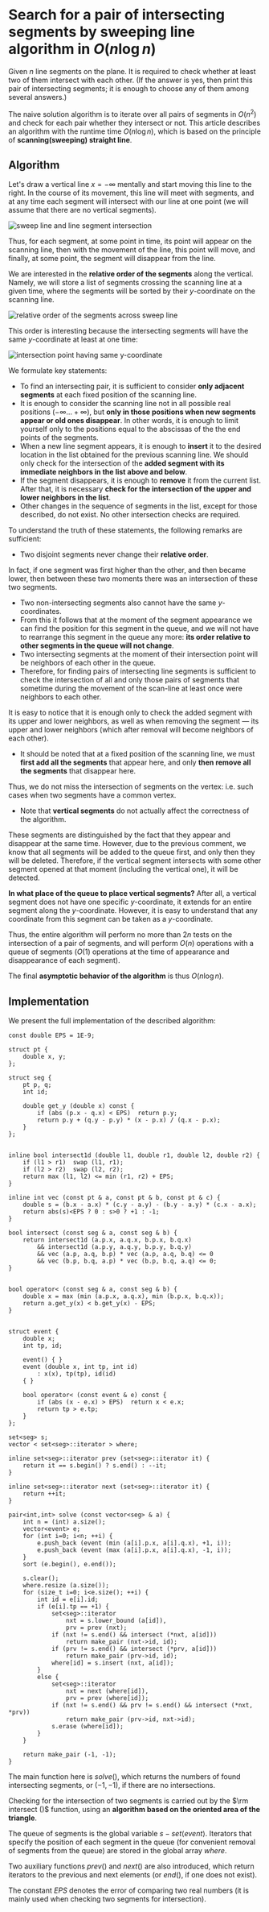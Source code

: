 <!--?title Search for a pair of intersecting segments by sweeping line algorithm -->

# Search for a pair of intersecting segments by sweeping line algorithm in $O(n \log n)$

Given $n$ line segments on the plane. It is required to check whether at least two of them intersect with each other. (If the answer is yes, then print this pair of intersecting segments; it is enough to choose any of them among several answers.)

The naive solution algorithm is to iterate over all pairs of segments in $O(n^2)$ and check for each pair whether they intersect or not. This article describes an algorithm with the runtime time $O(n \log n)$, which is based on the principle of **scanning(sweeping) straight line**.

## Algorithm

Let's draw a vertical line $x = -\infty$ mentally and start moving this line to the right. In the course of its movement, this line will meet with segments, and at any time each segment will intersect with our line at one point (we will assume that there are no vertical segments).

![sweep line and line segment intersection](&imgroot&/sweep_line_1.png)

Thus, for each segment, at some point in time, its point will appear on the scanning line, then with the movement of the line, this point will move, and finally, at some point, the segment will disappear from the line.

We are interested in the **relative order of the segments** along the vertical. Namely, we will store a list of segments crossing the scanning line at a given time, where the segments will be sorted by their $y$-coordinate on the scanning line.

![relative order of the segments across sweep line](&imgroot&/sweep_line_2.png)

This order is interesting because the intersecting segments will have the same $y$-coordinate at least at one time:

![intersection point having same y-coordinate](&imgroot&/sweep_line_3.png)

We formulate key statements:

* To find an intersecting pair, it is sufficient to consider **only adjacent segments** at each fixed position of the scanning line.
* It is enough to consider the scanning line not in all possible real positions $(-\infty \ldots +\infty)$, but **only in those positions when new segments appear or old ones disappear**. In other words, it is enough to limit yourself only to the positions equal to the abscissas of the the end points of the segments.
* When a new line segment appears, it is enough to **insert** it to the desired location in the list obtained for the previous scanning line. We should only check for the intersection of the **added segment with its immediate neighbors in the list above and below**.
* If the segment disappears, it is enough to **remove** it from the current list. After that, it is necessary **check for the intersection of the upper and lower neighbors in the list**.
* Other changes in the sequence of segments in the list, except for those described, do not exist. No other intersection checks are required.

To understand the truth of these statements, the following remarks are sufficient:

* Two disjoint segments never change their **relative order**. 
 
 In fact, if one segment was first higher than the other, and then became lower, then between these two moments there was an intersection of these two segments.
* Two non-intersecting segments also cannot have the same $y$-coordinates.
* From this it follows that at the moment of the segment appearance we can find the position for this segment in the queue, and we will not have to rearrange this segment in the queue any more: **its order relative to other segments in the queue will not change**.
* Two intersecting segments at the moment of their intersection point will be neighbors of each other in the queue.
* Therefore, for finding pairs of intersecting line segments is sufficient to check the intersection of all and only those pairs of segments that sometime during the movement of the scan-line at least once were neighbors to each other. 
 
 It is easy to notice that it is enough only to check the added segment with its upper and lower neighbors, as well as when removing the segment — its upper and lower neighbors (which after removal will become neighbors of each other).
* It should be noted that at a fixed position of the scanning line, we must **first add all the segments** that appear here, and only **then remove all the segments** that disappear here. 
 
 Thus, we do not miss the intersection of segments on the vertex: i.e. such cases when two segments have a common vertex.
* Note that **vertical segments** do not actually affect the correctness of the algorithm. 
 
 These segments are distinguished by the fact that they appear and disappear at the same time. However, due to the previous comment, we know that all segments will be added to the queue first, and only then they will be deleted. Therefore, if the vertical segment intersects with some other segment opened at that moment (including the vertical one), it will be detected. 
 
 **In what place of the queue to place vertical segments?** After all, a vertical segment does not have one specific $y$-coordinate, it extends for an entire segment along the $y$-coordinate. However, it is easy to understand that any coordinate from this segment can be taken as a $y$-coordinate.

Thus, the entire algorithm will perform no more than $2n$ tests on the intersection of a pair of segments, and will perform $O(n)$ operations with a queue of segments ($O(1)$ operations at the time of appearance and disappearance of each segment).

The final **asymptotic behavior of the algorithm** is thus $O(n \log n)$.

## Implementation

We present the full implementation of the described algorithm:

```
const double EPS = 1E-9;
 
struct pt {
	double x, y;
};
 
struct seg {
	pt p, q;
	int id;
 
	double get_y (double x) const {
		if (abs (p.x - q.x) < EPS)  return p.y;
		return p.y + (q.y - p.y) * (x - p.x) / (q.x - p.x);
	}
};
 
 
inline bool intersect1d (double l1, double r1, double l2, double r2) {
	if (l1 > r1)  swap (l1, r1);
	if (l2 > r2)  swap (l2, r2);
	return max (l1, l2) <= min (r1, r2) + EPS;
}
 
inline int vec (const pt & a, const pt & b, const pt & c) {
	double s = (b.x - a.x) * (c.y - a.y) - (b.y - a.y) * (c.x - a.x);
	return abs(s)<EPS ? 0 : s>0 ? +1 : -1;
}
 
bool intersect (const seg & a, const seg & b) {
	return intersect1d (a.p.x, a.q.x, b.p.x, b.q.x)
		&& intersect1d (a.p.y, a.q.y, b.p.y, b.q.y)
		&& vec (a.p, a.q, b.p) * vec (a.p, a.q, b.q) <= 0
		&& vec (b.p, b.q, a.p) * vec (b.p, b.q, a.q) <= 0;
}
 
 
bool operator< (const seg & a, const seg & b) {
	double x = max (min (a.p.x, a.q.x), min (b.p.x, b.q.x));
	return a.get_y(x) < b.get_y(x) - EPS;
}
 
 
struct event {
	double x;
	int tp, id;
 
	event() { }
	event (double x, int tp, int id)
		: x(x), tp(tp), id(id)
	{ }
 
	bool operator< (const event & e) const {
		if (abs (x - e.x) > EPS)  return x < e.x;
		return tp > e.tp;
	}
};
 
set<seg> s;
vector < set<seg>::iterator > where;
 
inline set<seg>::iterator prev (set<seg>::iterator it) {
	return it == s.begin() ? s.end() : --it;
}
 
inline set<seg>::iterator next (set<seg>::iterator it) {
	return ++it;
}
 
pair<int,int> solve (const vector<seg> & a) {
	int n = (int) a.size();
	vector<event> e;
	for (int i=0; i<n; ++i) {
		e.push_back (event (min (a[i].p.x, a[i].q.x), +1, i));
		e.push_back (event (max (a[i].p.x, a[i].q.x), -1, i));
	}
	sort (e.begin(), e.end());
 
	s.clear();
	where.resize (a.size());
	for (size_t i=0; i<e.size(); ++i) {
		int id = e[i].id;
		if (e[i].tp == +1) {
			set<seg>::iterator
				nxt = s.lower_bound (a[id]),
				prv = prev (nxt);
			if (nxt != s.end() && intersect (*nxt, a[id]))
				return make_pair (nxt->id, id);
			if (prv != s.end() && intersect (*prv, a[id]))
				return make_pair (prv->id, id);
			where[id] = s.insert (nxt, a[id]);
		}
		else {
			set<seg>::iterator
				nxt = next (where[id]),
				prv = prev (where[id]);
			if (nxt != s.end() && prv != s.end() && intersect (*nxt, *prv))
				return make_pair (prv->id, nxt->id);
			s.erase (where[id]);
		}
	}
 
	return make_pair (-1, -1);
}
```

The main function here is $solve()$, which returns the numbers of found intersecting segments, or $(-1, -1)$, if there are no intersections.

Checking for the intersection of two segments is carried out by the $\rm intersect ()$ function, using an **algorithm based on the oriented area of the triangle**.

The queue of segments is the global variable $s - set \langle event \rangle$. Iterators that specify the position of each segment in the queue (for convenient removal of segments from the queue) are stored in the global array $where$.

Two auxiliary functions $prev()$ and $next()$ are also introduced, which return iterators to the previous and next elements (or $end()$, if one does not exist).

The constant $EPS$ denotes the error of comparing two real numbers (it is mainly used when checking two segments for intersection).
